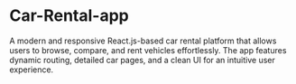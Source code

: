 # Car-Rental-app
A modern and responsive React.js-based car rental platform that allows users to browse, compare, and rent vehicles effortlessly. The app features dynamic routing, detailed car pages, and a clean UI for an intuitive user experience.
